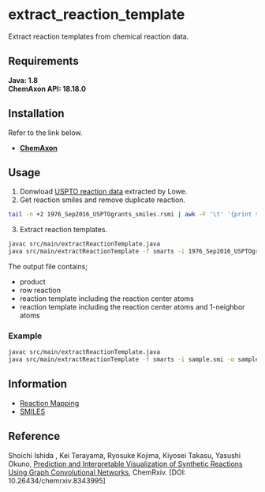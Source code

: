 # extract_reaction_template
Extract reaction templates from chemical reaction data.

## Requirements
**Java: 1.8**  
**ChemAxon API: 18.18.0**  

## Installation
Refer to the link below.
* [**ChemAxon**](https://docs.chemaxon.com/display/docs/Installation+Guide)

## Usage
1. Donwload [USPTO reaction data](https://figshare.com/articles/Chemical_reactions_from_US_patents_1976-Sep2016_/5104873) extracted by Lowe.
2. Get reaction smiles and remove duplicate reaction.
```bash
tail -n +2 1976_Sep2016_USPTOgrants_smiles.rsmi | awk -F '\t' '{print $1}' | sort | uniq > 1976_Sep2016_USPTOgrants_smiles_uniq.smi
```
3. Extract reaction templates.
```bash
javac src/main/extractReactionTemplate.java
java src/main/extractReactionTemplate -f smarts -i 1976_Sep2016_USPTOgrants_smiles_uniq.smi -o PATH_TO_DIRECTORY
```
The output file contains; 
- product
- row reaction
- reaction template including the reaction center atoms
- reaction template including the reaction center atoms and 1-neighbor atoms

### Example
```bash
javac src/main/extractReactionTemplate.java
java src/main/extractReactionTemplate -f smarts -i sample.smi -o sample.txt
```


## Information
- [Reaction Mapping](https://docs.chemaxon.com/display/docs/Reaction+Mapping)
- [SMILES](https://docs.chemaxon.com/display/docs/SMILES)

## Reference
Shoichi Ishida , Kei Terayama,  Ryosuke Kojima, Kiyosei Takasu, Yasushi Okuno,
[Prediction and Interpretable Visualization of Synthetic Reactions Using Graph Convolutional Networks](http://dx.doi.org/10.26434/chemrxiv.8343995),
ChemRxiv. [DOI: 10.26434/chemrxiv.8343995]
